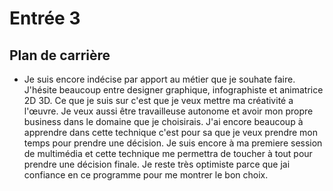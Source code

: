 # Entrée 3
## Plan de carrière

  - Je suis encore indécise par apport au métier que je souhate faire. J'hésite beaucoup entre designer graphique, infographiste et animatrice 2D 3D. Ce que je suis sur c'est que je veux mettre ma créativité a l'œuvre. Je veux aussi être travailleuse autonome et avoir mon propre business dans le domaine que je choisirais. J'ai encore beaucoup à apprendre dans cette technique c'est pour sa que je veux prendre mon temps pour prendre une décision. Je suis encore à ma premiere session de multimédia et cette technique me permettra de toucher à tout pour prendre une décision finale. Je reste très optimiste parce que jai confiance en ce programme pour me montrer le bon choix. 
      

